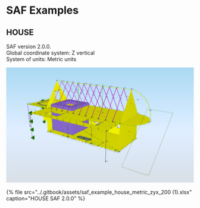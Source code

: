 # SAF Examples

## HOUSE

SAF version 2.0.0.  
Global coordinate system: Z vertical  
System of units: Metric units

![](../.gitbook/assets/saf_examples_house_saf_200.png)

{% file src="../.gitbook/assets/saf\_example\_house\_metric\_zyx\_200 \(1\).xlsx" caption="HOUSE SAF 2.0.0" %}

